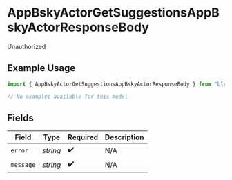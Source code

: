 # AppBskyActorGetSuggestionsAppBskyActorResponseBody

Unauthorized

## Example Usage

```typescript
import { AppBskyActorGetSuggestionsAppBskyActorResponseBody } from "bluesky/models/errors";

// No examples available for this model
```

## Fields

| Field              | Type               | Required           | Description        |
| ------------------ | ------------------ | ------------------ | ------------------ |
| `error`            | *string*           | :heavy_check_mark: | N/A                |
| `message`          | *string*           | :heavy_check_mark: | N/A                |